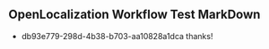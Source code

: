 ## OpenLocalization Workflow Test MarkDown
* db93e779-298d-4b38-b703-aa10828a1dca thanks!

<!--HONumber=Jul16_HO4-->


